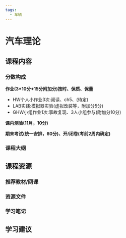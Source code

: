 ```yaml
---
tags:
  - 车辆
---
```


# 汽车理论

## 课程内容

### 分数构成

**作业(3*10分+15分附加分)按时、保质、保量**

- HW个人小作业3次:阅读、ch5、(待定)
- LAB实践:模拟器实验(虚拟改装等，附加分5分)
- GHW小组作业1次:事故复现、3人小组参与(附加分10分)

**课内测验(11月，10分)**

**期末考试(统一安排，60分)、开/闭卷(考前2周内确定)**



### 课程大纲


## 课程资源

### 推荐教材/网课

### 资源文件

### 学习笔记

## 学习建议



